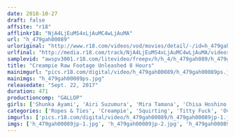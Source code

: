 ```yaml
---
date: 2018-10-27
draft: false
affsite: "r18"
afflinkr18: "NjA4LjEuMS4xLjAuMC4wLjAuMA"
url: "h_479gah00089"
urloriginal: "http://www.r18.com/videos/vod/movies/detail/-/id=h_479gah00089"
urlfinal: "http://media.r18.com/track/NjA4LjEuMS4xLjAuMC4wLjAuMA/videos/vod/movies/detail/-/id=h_479gah00089"
samplevid: "awspv3001.r18.com/litevideo/freepv/h/h_4/h_479gah089/h_479gah089_dmb_w.mp4"
title: "Creampie Raw Footage Unleashed 8 Hours"
mainimgurl: "pics.r18.com/digital/video/h_479gah00089/h_479gah00089ps.jpg"
mainimgs: "h_479gah00089ps.jpg"
releasedate: "Sept. 22, 2017"
duration: 471
productioncomp: "GALLOP"
girls: ['Shunka Ayami', 'Airi Suzumura', 'Mira Tamana', 'Chisa Hoshino', 'Ai Yuzuki', 'Aoi Matsushima', 'Nozomi Kitano', 'Anri Kizuki', 'Rino Kirishima', 'Rumina Asahina (Shizuku Memori)']
categories: ['Ropes & Ties', 'Creampie', 'Squirting', 'Titty Fuck', 'Over 4 Hours', 'Hi-Def']
imgurls: ['pics.r18.com/digital/video/h_479gah00089/h_479gah00089jp-1.jpg', 'pics.r18.com/digital/video/h_479gah00089/h_479gah00089jp-2.jpg', 'pics.r18.com/digital/video/h_479gah00089/h_479gah00089jp-3.jpg', 'pics.r18.com/digital/video/h_479gah00089/h_479gah00089jp-4.jpg', 'pics.r18.com/digital/video/h_479gah00089/h_479gah00089jp-5.jpg', 'pics.r18.com/digital/video/h_479gah00089/h_479gah00089jp-6.jpg', 'pics.r18.com/digital/video/h_479gah00089/h_479gah00089jp-7.jpg', 'pics.r18.com/digital/video/h_479gah00089/h_479gah00089jp-8.jpg', 'pics.r18.com/digital/video/h_479gah00089/h_479gah00089jp-9.jpg', 'pics.r18.com/digital/video/h_479gah00089/h_479gah00089jp-10.jpg', 'pics.r18.com/digital/video/h_479gah00089/h_479gah00089jp-11.jpg', 'pics.r18.com/digital/video/h_479gah00089/h_479gah00089jp-12.jpg', 'pics.r18.com/digital/video/h_479gah00089/h_479gah00089jp-13.jpg', 'pics.r18.com/digital/video/h_479gah00089/h_479gah00089jp-14.jpg', 'pics.r18.com/digital/video/h_479gah00089/h_479gah00089jp-15.jpg', 'pics.r18.com/digital/video/h_479gah00089/h_479gah00089jp-16.jpg', 'pics.r18.com/digital/video/h_479gah00089/h_479gah00089jp-17.jpg', 'pics.r18.com/digital/video/h_479gah00089/h_479gah00089jp-18.jpg', 'pics.r18.com/digital/video/h_479gah00089/h_479gah00089jp-19.jpg', 'pics.r18.com/digital/video/h_479gah00089/h_479gah00089jp-20.jpg']
imgs: ['h_479gah00089jp-1.jpg', 'h_479gah00089jp-2.jpg', 'h_479gah00089jp-3.jpg', 'h_479gah00089jp-4.jpg', 'h_479gah00089jp-5.jpg', 'h_479gah00089jp-6.jpg', 'h_479gah00089jp-7.jpg', 'h_479gah00089jp-8.jpg', 'h_479gah00089jp-9.jpg', 'h_479gah00089jp-10.jpg', 'h_479gah00089jp-11.jpg', 'h_479gah00089jp-12.jpg', 'h_479gah00089jp-13.jpg', 'h_479gah00089jp-14.jpg', 'h_479gah00089jp-15.jpg', 'h_479gah00089jp-16.jpg', 'h_479gah00089jp-17.jpg', 'h_479gah00089jp-18.jpg', 'h_479gah00089jp-19.jpg', 'h_479gah00089jp-20.jpg']
---
```

